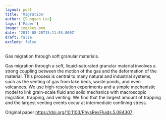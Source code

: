 ```yaml
---
layout: post
title: 'Migration'
author: [Sungyon Lee]
tags: ['Paper']
image: img/key.png
date: '2012-08-20T15:11:55.000Z'
draft: false
exclude: false
---
```


Gas migration through soft granular materials.

Gas migration through a soft, liquid-saturated granular material involves a strong coupling between the motion of the gas and the deformation of the material. This process is central to many natural and industrial systems, such as the venting of gas from lake beds, waste ponds, and even volcanoes. We use high-resolution experiments and a simple mechanistic model to link grain-scale fluid and solid mechanics with macroscopic migration, trapping, and venting. We find that the largest amount of trapping and the largest venting events occur at intermediate confining stress.

Original paper <https://doi.org/10.1103/PhysRevFluids.5.084307>
